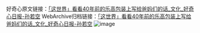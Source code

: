 好奇心原文链接：[「这世界」看看40年前的乐高包装上写给爸妈们的话_文化_好奇心日报-孙若空](https://www.qdaily.com/articles/3804.html)
WebArchive归档链接：[「这世界」看看40年前的乐高包装上写给爸妈们的话_文化_好奇心日报-孙若空](http://web.archive.org/web/20190623152959/https://www.qdaily.com/articles/3804.html)
![image](http://ww3.sinaimg.cn/large/007d5XDpgy1g3vde7qjskj30u043ye81)